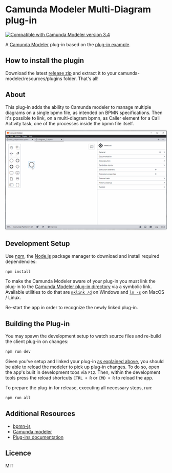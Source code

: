 # Camunda Modeler Multi-Diagram plug-in

[![Compatible with Camunda Modeler version 3.4](https://img.shields.io/badge/Camunda%20Modeler-3.4+-blue.svg)](https://github.com/camunda/camunda-modeler)

A [Camunda Modeler](https://github.com/camunda/camunda-modeler) plug-in based on the [plug-in example](https://github.com/camunda/camunda-modeler-plugin-example).

## How to install the plugin

Download the latest [release zip](https://github.com/sharedchains/camunda-modeler-plugin-multidiagram/releases/) and extract it to your camunda-modeler/resources/plugins folder. That's all!

## About

This plug-in adds the ability to Camunda modeler to manage multiple diagrams on a single bpmn file, as intended on BPMN specifications. Then it's possible to link, on a multi-diagram bpmn, as Caller element for a Call Activity task, one of the processes inside the bpmn file itself.

![plug-in screencast](./docs/screencast.gif "plug-in in action")

## Development Setup

Use [npm](https://www.npmjs.com/), the [Node.js](https://nodejs.org/en/) package manager to download and install required dependencies:

```sh
npm install
```

To make the Camunda Modeler aware of your plug-in you must link the plug-in to the [Camunda Modeler plug-in directory](https://github.com/camunda/camunda-modeler/tree/develop/docs/plugins#plugging-into-the-camunda-modeler) via a symbolic link.
Available utilities to do that are [`mklink /d`](https://docs.microsoft.com/en-us/windows-server/administration/windows-commands/mklink) on Windows and [`ln -s`](https://linux.die.net/man/1/ln) on MacOS / Linux.

Re-start the app in order to recognize the newly linked plug-in.


## Building the Plug-in

You may spawn the development setup to watch source files and re-build the client plug-in on changes:

```sh
npm run dev
```

Given you've setup and linked your plug-in [as explained above](#development-setup), you should be able to reload the modeler to pick up plug-in changes. To do so, open the app's built in development toos via `F12`. Then, within the development tools press the reload shortcuts `CTRL + R` or `CMD + R` to reload the app.


To prepare the plug-in for release, executing all necessary steps, run:

```sh
npm run all
```

## Additional Resources

* [bpmn-js](https://github.com/sharedchains/bpmn-js/tree/feature/multipleDiagram)
* [Camunda modeler](https://github.com/sharedchains/camunda-modeler/tree/feature/multiDiagrams)
* [Plug-ins documentation](https://docs.camunda.io/docs/components/modeler/desktop-modeler/plugins/)

## Licence

MIT

